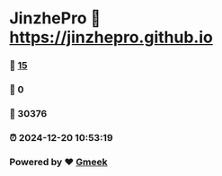 # JinzhePro :link: https://jinzhepro.github.io 
### :page_facing_up: [15](https://jinzhepro.github.io/tag.html) 
### :speech_balloon: 0 
### :hibiscus: 30376 
### :alarm_clock: 2024-12-20 10:53:19 
### Powered by :heart: [Gmeek](https://github.com/Meekdai/Gmeek)
